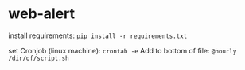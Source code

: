 # web-alert

install requirements:
`pip install -r requirements.txt`

set Cronjob (linux machine):
`crontab -e`
Add to bottom of file:
`@hourly /dir/of/script.sh`
